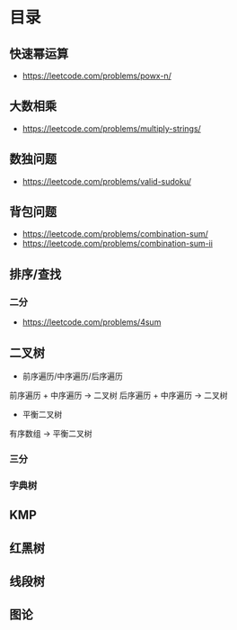 # 目录

## 快速幂运算

- https://leetcode.com/problems/powx-n/

## 大数相乘

- https://leetcode.com/problems/multiply-strings/

## 数独问题

- https://leetcode.com/problems/valid-sudoku/

## 背包问题

- https://leetcode.com/problems/combination-sum/
- https://leetcode.com/problems/combination-sum-ii

## 排序/查找

### 二分

- https://leetcode.com/problems/4sum

## 二叉树

- 前序遍历/中序遍历/后序遍历

前序遍历 + 中序遍历 -> 二叉树
后序遍历 + 中序遍历 -> 二叉树

- 平衡二叉树

有序数组 -> 平衡二叉树

### 三分

### 字典树

## KMP

## 红黑树

## 线段树

## 图论
